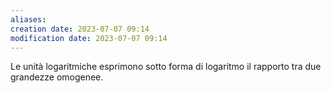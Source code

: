 ```yaml
---
aliases: 
creation date: 2023-07-07 09:14
modification date: 2023-07-07 09:14
---
```


Le unità logaritmiche esprimono sotto forma di logaritmo il rapporto tra due grandezze omogenee.
